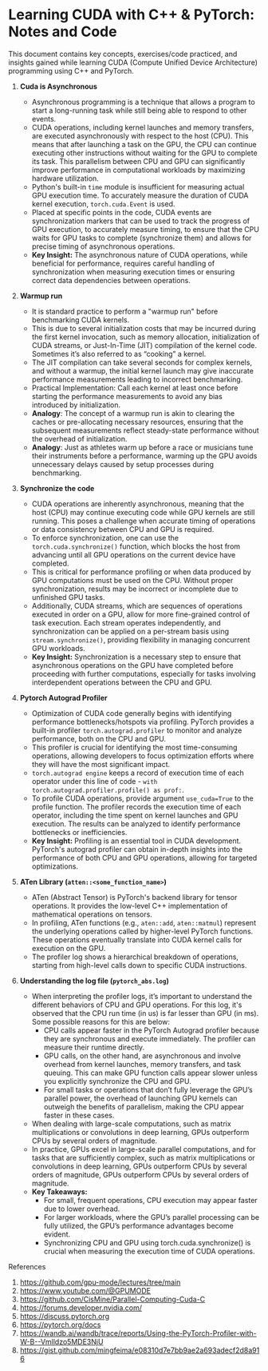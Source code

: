# Learning CUDA with C++ & PyTorch: Notes and Code
This document contains key concepts, exercises/code practiced, and insights gained while learning CUDA (Compute Unified Device Architecture) programming using C++ and PyTorch. 

1. **Cuda is Asynchronous**
   * Asynchronous programming is a technique that allows a program to start a long-running task while still being able to respond to other events.
   * CUDA operations, including kernel launches and memory transfers, are executed asynchronously with respect to the host (CPU). This means that after launching a task on the GPU, the CPU can continue executing other instructions without waiting for the GPU to complete its task. This parallelism between CPU and GPU can significantly improve performance in computational workloads by maximizing hardware utilization.
   * Python's built-in `time` module is insufficient for measuring actual GPU execution time. To accurately measure the duration of CUDA kernel execution, `torch.cuda.Event` is used.
   * Placed at specific points in the code, CUDA events are synchronization markers that can be used to track the progress of GPU execution, to accurately measure timing, to ensure that the CPU waits for GPU tasks to complete (synchronize them) and allows for precise timing of asynchronous operations.
   * **Key Insight:** The asynchronous nature of CUDA operations, while beneficial for performance, requires careful handling of synchronization when measuring execution times or ensuring correct data dependencies between operations.

2. **Warmup run**
   * It is standard practice to perform a "warmup run" before benchmarking CUDA kernels.
   * This is due to several initialization costs that may be incurred during the first kernel invocation, such as memory allocation, initialization of CUDA streams, or Just-In-Time (JIT) compilation of the kernel code. Sometimes it’s also referred to as “cooking” a kernel.
   * The JIT compilation can take several seconds for complex kernels, and without a warmup, the initial kernel launch may give inaccurate performance measurements leading to incorrect benchmarking.
   * Practical Implementation: Call each kernel at least once before starting the performance measurements to avoid any bias introduced by initialization.
   * **Analogy**: The concept of a warmup run is akin to clearing the caches or pre-allocating necessary resources, ensuring that the subsequent measurements reflect steady-state performance without the overhead of initialization.
   * **Analogy**: Just as athletes warm up before a race or musicians tune their instruments before a performance, warming up the GPU avoids unnecessary delays caused by setup processes during benchmarking.

3. **Synchronize the code**
   * CUDA operations are inherently asynchronous, meaning that the host (CPU) may continue executing code while GPU kernels are still running. This poses a challenge when accurate timing of operations or data consistency between CPU and GPU is required.
   * To enforce synchronization, one can use the `torch.cuda.synchronize()` function, which blocks the host from advancing until all GPU operations on the current device have completed.
   * This is critical for performance profiling or when data produced by GPU computations must be used on the CPU. Without proper synchronization, results may be incorrect or incomplete due to unfinished GPU tasks.
   * Additionally, CUDA streams, which are sequences of operations executed in order on a GPU, allow for more fine-grained control of task execution. Each stream operates independently, and synchronization can be applied on a per-stream basis using `stream.synchronize()`, providing flexibility in managing concurrent GPU workloads.
   * **Key Insight:** Synchronization is a necessary step to ensure that asynchronous operations on the GPU have completed before proceeding with further computations, especially for tasks involving interdependent operations between the CPU and GPU.

4. **Pytorch Autograd Profiler**
    * Optimization of CUDA code generally begins with identifying performance bottlenecks/hotspots via profiling. PyTorch provides a built-in profiler `torch.autograd.profiler` to monitor and analyze performance, both on the CPU and GPU.
    * This profiler is crucial for identifying the most time-consuming operations, allowing developers to focus optimization efforts where they will have the most significant impact.
    * `torch.autograd engine` keeps a record of execution time of each operator under this line of code - `with torch.autograd.profiler.profile() as prof:`.
    * To profile CUDA operations, provide argument `use_cuda=True` to the profile function. The profiler records the execution time of each operator, including the time spent on kernel launches and GPU execution. The results can be analyzed to identify performance bottlenecks or inefficiencies.
    * **Key Insight:** Profiling is an essential tool in CUDA development. PyTorch's autograd profiler can obtain in-depth insights into the performance of both CPU and GPU operations, allowing for targeted optimizations.

5. **ATen Library (`atten::<some_function_name>`)**
   * ATen (Abstract Tensor) is PyTorch's backend library for tensor operations. It provides the low-level C++ implementation of mathematical operations on tensors.
   * In profiling, ATen functions (e.g., `aten::add`, `aten::matmul`) represent the underlying operations called by higher-level PyTorch functions. These operations eventually translate into CUDA kernel calls for execution on the GPU.
   * The profiler log shows a hierarchical breakdown of operations, starting from high-level calls down to specific CUDA instructions.
  
6. **Understanding the log file (`pytorch_abs.log`)**
   * When interpreting the profiler logs, it’s important to understand the different behaviors of CPU and GPU operations. For this log, it's observed that the CPU run time (in us) is far lesser than GPU (in ms). Some possible reasons for this are below:
      * CPU calls appear faster in the PyTorch Autograd profiler because they are synchronous and execute immediately. The profiler can measure their runtime directly.
      * GPU calls, on the other hand, are asynchronous and involve overhead from kernel launches, memory transfers, and task queuing. This can make GPU function calls appear slower unless you explicitly synchronize the CPU and GPU.
      * For small tasks or operations that don’t fully leverage the GPU’s parallel power, the overhead of launching GPU kernels can outweigh the benefits of parallelism, making the CPU appear faster in these cases.
   * When dealing with large-scale computations, such as matrix multiplications or convolutions in deep learning, GPUs outperform CPUs by several orders of magnitude.
   * In practice, GPUs excel in large-scale parallel computations, and for tasks that are sufficiently complex, such as matrix multiplications or convolutions in deep learning, GPUs outperform CPUs by several orders of magnitude, GPUs outperform CPUs by several orders of magnitude.
   * **Key Takeaways:**
     * For small, frequent operations, CPU execution may appear faster due to lower overhead.
     * For larger workloads, where the GPU’s parallel processing can be fully utilized, the GPU’s performance advantages become evident.
     * Synchronizing CPU and GPU using torch.cuda.synchronize() is crucial when measuring the execution time of CUDA operations.


References
1. https://github.com/gpu-mode/lectures/tree/main
2. https://www.youtube.com/@GPUMODE
3. https://github.com/CisMine/Parallel-Computing-Cuda-C
4. https://forums.developer.nvidia.com/
5. https://discuss.pytorch.org
6. https://pytorch.org/docs
7. https://wandb.ai/wandb/trace/reports/Using-the-PyTorch-Profiler-with-W-B--Vmlldzo5MDE3NjU
8. https://gist.github.com/mingfeima/e08310d7e7bb9ae2a693adecf2d8a916
